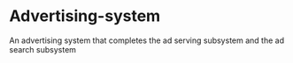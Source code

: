 # Advertising-system
An advertising system that completes the ad serving subsystem and the ad search subsystem
